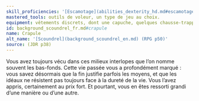 ```yaml
---
skill_proficiencies: '[Escamotage](abilities_dexterity_hd.md#escamotage), [Intimidation](abilities_charisma_hd.md#intimidation) ou [Supercherie](abilities_charisma_hd.md#supercherie).'
mastered_tools: outils de voleur, un type de jeu au choix.
equipment: vêtements discrets, dont une capuche, quelques chausse-trappes, objet brillant mais de peu de valeur volé il y a longtemps à une personne importante, bourse contenant 10 sous.
id: background_scoundrel_fr.md#crapule
name: Crapule
alt_name: '[Scoundrel](background_scoundrel_en.md) (RPG p50)'
source: (JDR p38)
---
```


Vous avez toujours vécu dans ces milieux interlopes que l’on nomme souvent les bas-fonds. Cette vie passée vous a profondément marqué : vous savez désormais que la fin justifie parfois les moyens, et que les idéaux ne résistent pas toujours face à la dureté de la vie. Vous l’avez appris, certainement au prix fort. Et pourtant, vous en êtes ressorti grandi d’une manière ou d’une autre.


